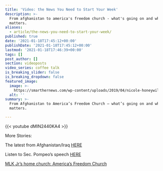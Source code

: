 ```yaml
---
title: 'Video: the News You Need to Start Your Week'
description: >-
  From afghanistan to america's freedom church - what's going on and why it
  matters.
aliases:
  - article/the-news-you-need-to-start-your-week/
published: true
date: '2021-01-18T17:45:12+00:00'
publishDate: '2021-01-18T17:45:12+00:00'
lastmod: '2021-01-18T17:46:39+00:00'
tags: []
post_author: []
section: videoposts
video_series: coffee talk
is_breaking_slider: false
is_breaking_dropdown: false
featured_image:
  image: >-
    https://smarthernews.com/wp-content/uploads/2019/04/nicole-honeywill-1259387-unsplash-min-scaled.jpg
  alt: ''
summary: >-
  From Afghanistan to America’s Freedom Church – what’s going on and why it
  matters.

---
```

{{< youtube dMIN2440KA4 >}}

More Stories:

The latest from Afghanistan/Iraq [HERE](https://smarthernews.com/article/acting-sec-of-defense-chris-miller-on-the-reduction-of-u-s-troops-in-afghanistan-to-the-lowest-level-since-2001/)

Listen to Sec. Pompeo’s speech [HERE](https://smarthernews.com/article/pompeo-iran-and-alqaeda/)

[MLK Jr’s home church: America’s Freedom Church](https://smarthernews.com/ebenezer-church/)